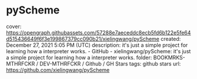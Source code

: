 # pyScheme

cover: https://opengraph.githubassets.com/57288e7aeceddc8ecb5fd6b122e5fe64d515436649f6f3e199867379cc090b21/xielingwang/pyScheme
created: December 27, 2021 5:05 PM (UTC)
description: it's just a simple project for learning how a interpreter works. - GitHub - xielingwang/pyScheme: it's just a simple project for learning how a interpreter works.
folder: BOOKMRKS-MTHRFCKR / DEV-MTHRFCKR / Github / GH Stars
tags: github stars
url: https://github.com/xielingwang/pyScheme